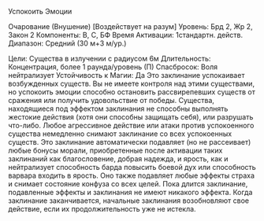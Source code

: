 
Успокоить Эмоции

Очарование (Внушение) [Воздействует
на разум]
Уровень: Брд 2, Жр 2, Закон 2
Компоненты: В, С, БФ
Время Активации: 1стандартн. действ.
Диапазон: Средний (30 м+3 м/ур.)

Цели: Существа в излучении с радиусом
6м
Длительность: Концентрация, более 1
раунда/уровень (П)
Спасбросок: Воля нейтрализует
Устойчивость к Магии: Да
Это заклинание успокаивает возбужденных существ. Вы не имеете контроля над этими существами, но успокоить эмоции способно остановить
рассвирепевших существ от сражения
или получить удовольствие от победы.
Существа, находящиеся под эффектом
заклинания не способны выполнять жестокие действия (хотя они способны защищать себя), или разрушать что-либо.
Любое агрессивное действие или атаки
против успокоенного существа немедленно снимают заклинание со всех успокоенных существ.
Это заклинание автоматически подавляет (но не рассеивает) любые бонусы
морали, приобретенные после активации таких заклинаний как благословение, добрая надежда, и ярость, как и
нейтрализует способность барда повысить боевой дух или способность варвара входить в ярость. Оно также подавляет любые эффекты страха и снимает
состояние конфуза со всех целей. Пока
длится заклинание, подавленные эффекты и заклинания не имеют никакого эффекта. Когда заклинание заканчивается,
начальные заклинания возобновляют
свое действие, если их продолжительность уже не истекла.